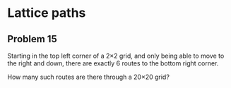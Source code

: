 # Lattice paths
## Problem 15

Starting in the top left corner of a 2×2 grid, and only being able to move to the right and down,
there are exactly 6 routes to the bottom right corner.

How many such routes are there through a 20×20 grid?
